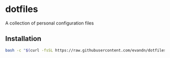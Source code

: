 # dotfiles

A collection of personal configuration files

## Installation

```sh
bash -c "$(curl -fsSL https://raw.githubusercontent.com/evandn/dotfiles/HEAD/install.sh)"
```
